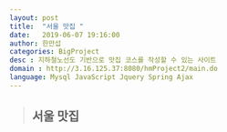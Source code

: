 ```yaml
---
layout: post
title:  "서울 맛집 "
date:   2019-06-07 19:16:00
author: 한만섭
categories: BigProject
desc : 지하철노선도 기반으로 맛집 코스를 작성할 수 있는 사이트
domain : http://3.16.125.37:8080/hmProject2/main.do
language: Mysql JavaScript Jquery Spring Ajax
---
```


> ## 서울 맛집
